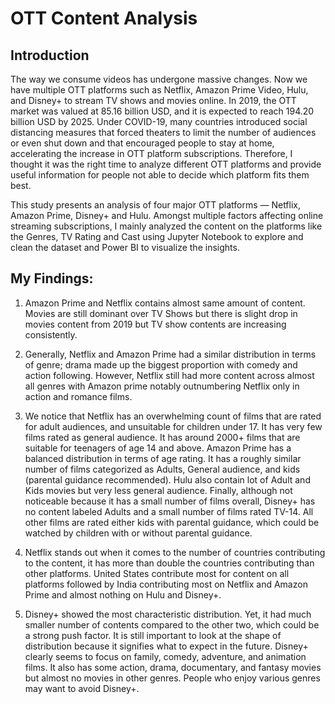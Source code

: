 # OTT Content Analysis

## Introduction

The way we consume videos has undergone massive changes. Now we have multiple OTT platforms such as Netflix, Amazon Prime Video, Hulu, and Disney+ to stream TV shows and movies online. In 2019, the OTT market was valued at 85.16 billion USD, and it is expected to reach 194.20 billion USD by 2025. Under COVID-19, many countries introduced social distancing measures that forced theaters to limit the number of audiences or even shut down and that encouraged people to stay at home, accelerating the increase in OTT platform subscriptions. Therefore, I thought it was the right time to analyze different OTT platforms and provide useful information for people not able to decide which platform fits them best. 

This study presents an analysis of four major OTT platforms — Netflix, Amazon Prime, Disney+ and Hulu. Amongst multiple factors affecting online streaming subscriptions, I mainly analyzed the content on the platforms like the Genres, TV Rating and Cast using Jupyter Notebook to explore and clean the dataset and Power BI to visualize the insights. 

## My Findings: 

1.	Amazon Prime and Netflix contains almost same amount of content. Movies are still dominant over TV Shows but there is slight drop in movies content from 2019 but TV show contents are increasing consistently.

2.	Generally, Netflix and Amazon Prime had a similar distribution in terms of genre; drama made up the biggest proportion with comedy and action following. However, Netflix still had more content across almost all genres with Amazon prime notably outnumbering Netflix only in action and romance films.

3.	We notice that Netflix has an overwhelming count of films that are rated for adult audiences, and unsuitable for children under 17. It has very few films rated as general audience. It has around 2000+ films that are suitable for teenagers of age 14 and above. Amazon Prime has a balanced distribution in terms of age rating. It has a roughly similar number of films categorized as Adults, General audience, and kids (parental guidance recommended). Hulu also contain lot of Adult and Kids movies but very less general audience. Finally, although not noticeable because it has a small number of films overall, Disney+ has no content labeled Adults and a small number of films rated TV-14. All other films are rated either kids with parental guidance, which could be watched by children with or without parental guidance.

4.	Netflix stands out when it comes to the number of countries contributing to the content, it has more than double the countries contributing than other platforms. United States contribute most for content on all platforms followed by India contributing most on Netflix and Amazon Prime and almost nothing on Hulu and Disney+.

5. Disney+ showed the most characteristic distribution. Yet, it had much smaller number of contents compared to the other two, which could be a strong push factor. It is still important to look at the shape of distribution because it signifies what to expect in the future. Disney+ clearly seems to focus on family, comedy, adventure, and animation films. It also has some action, drama, documentary, and fantasy movies but almost no movies in other genres. People who enjoy various genres may want to avoid Disney+.

